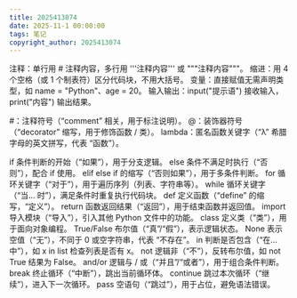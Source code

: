 ```yaml
---
title: 2025413074
date: 2025-11-1 00:00:00
tags: 笔记
copyright_author: 2025413074
---
```



注释：单行用 # 注释内容，多行用 '''注释内容''' 或 """注释内容"""。
缩进：用 4 个空格（或 1 个制表符）区分代码块，不用大括号。
变量：直接赋值无需声明类型，如 name = "Python"、age = 20。
输入输出：input("提示语") 接收输入，print("内容") 输出结果。

#：注释符号（“comment” 相关，用于标注说明）。
@：装饰器符号（“decorator” 缩写，用于修饰函数 / 类）。
lambda：匿名函数关键字（“λ” 希腊字母的英文拼写，代表 “函数”）。

if	条件判断的开始（“如果”），用于分支逻辑。
else	条件不满足时执行（“否则”），配合 if 使用。
elif	else if 的缩写（“否则如果”），用于多条件判断。
for	循环关键字（“对于”），用于遍历序列（列表、字符串等）。
while	循环关键字（“当… 时”），满足条件时重复执行代码块。
def	定义函数（“define” 的缩写，“定义”）。
return	函数返回结果（“返回”），用于结束函数并返回值。
import	导入模块（“导入”），引入其他 Python 文件中的功能。
class	定义类（“类”），用于面向对象编程。
True/False	布尔值（“真”/“假”），表示逻辑状态。
None	表示空值（“无”），不同于 0 或空字符串，代表 “不存在”。
in	判断是否包含（“在… 中”），如 x in list 检查列表是否有 x。
not	逻辑非（“不”），反转布尔值，如 not True 结果为 False。
and/or	逻辑与 / 或（“并且”/“或者”），用于组合条件判断。
break	终止循环（“中断”），跳出当前循环体。
continue	跳过本次循环（“继续”），进入下一次循环。
pass	空语句（“跳过”），用于占位，避免语法错误。